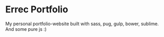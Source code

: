 # Errec Portfolio

My personal portfolio-website built with sass, pug, gulp, bower, sublime. And some pure js :)

